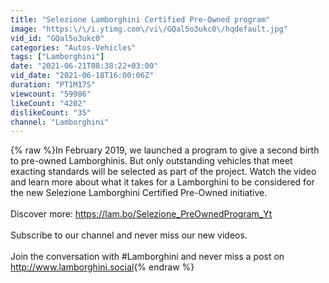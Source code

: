 ```yaml
---
title: "Selezione Lamborghini Certified Pre-Owned program"
image: "https:\/\/i.ytimg.com\/vi\/GQal5o3ukc0\/hqdefault.jpg"
vid_id: "GQal5o3ukc0"
categories: "Autos-Vehicles"
tags: ["Lamborghini"]
date: "2021-06-21T08:38:22+03:00"
vid_date: "2021-06-18T16:00:06Z"
duration: "PT1M17S"
viewcount: "59986"
likeCount: "4202"
dislikeCount: "35"
channel: "Lamborghini"
---
```

{% raw %}In February 2019, we launched a program to give a second birth to pre-owned Lamborghinis. But only outstanding vehicles that meet exacting standards will be selected as part of the project. Watch the video and learn more about what it takes for a Lamborghini to be considered for the new Selezione Lamborghini Certified Pre-Owned initiative.<br /><br />Discover more: <a rel="nofollow" target="blank" href="https://lam.bo/Selezione_PreOwnedProgram_Yt">https://lam.bo/Selezione_PreOwnedProgram_Yt</a><br /><br />Subscribe to our channel and never miss our new videos. <br /><br />Join the conversation with #Lamborghini and never miss a post on <a rel="nofollow" target="blank" href="http://www.lamborghini.social">http://www.lamborghini.social</a>{% endraw %}
